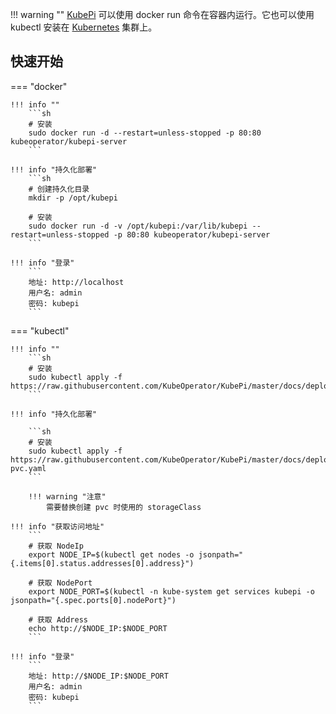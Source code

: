 
!!! warning ""
    [KubePi][KubePi] 可以使用 docker run 命令在容器内运行。它也可以使用 kubectl 安装在 [Kubernetes][Kubernetes] 集群上。

## 快速开始

=== "docker"

    !!! info ""
        ```sh
        # 安装
        sudo docker run -d --restart=unless-stopped -p 80:80 kubeoperator/kubepi-server
        ```

    !!! info "持久化部署"
        ```sh
        # 创建持久化目录
        mkdir -p /opt/kubepi

        # 安装
        sudo docker run -d -v /opt/kubepi:/var/lib/kubepi --restart=unless-stopped -p 80:80 kubeoperator/kubepi-server
        ```

    !!! info "登录"
        ```
        地址: http://localhost
        用户名: admin
        密码: kubepi
        ```

=== "kubectl"

    !!! info ""
        ```sh
        # 安装
        sudo kubectl apply -f https://raw.githubusercontent.com/KubeOperator/KubePi/master/docs/deploy/kubectl/kubepi.yaml
        ```

    !!! info "持久化部署"

        ```sh
        # 安装
        sudo kubectl apply -f https://raw.githubusercontent.com/KubeOperator/KubePi/master/docs/deploy/kubectl/kubepi-pvc.yaml
        ```

        !!! warning "注意"
            需要替换创建 pvc 时使用的 storageClass

    !!! info "获取访问地址"
        ```
        # 获取 NodeIp
        export NODE_IP=$(kubectl get nodes -o jsonpath="{.items[0].status.addresses[0].address}")
        
        # 获取 NodePort
        export NODE_PORT=$(kubectl -n kube-system get services kubepi -o jsonpath="{.spec.ports[0].nodePort}")
        
        # 获取 Address
        echo http://$NODE_IP:$NODE_PORT
        ```

    !!! info "登录"
        ```
        地址: http://$NODE_IP:$NODE_PORT
        用户名: admin
        密码: kubepi
        ```

[KubePi]:https://github.com/KubeOperator/KubePi
[Kubernetes]:https://kubernetes.io